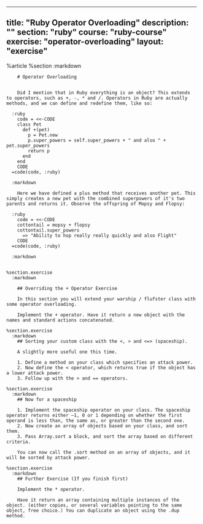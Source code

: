 ---
  title: "Ruby Operator Overloading"
  description: ""
  section: "ruby"
  course: "ruby-course"
  exercise: "operator-overloading"
  layout: "exercise"
  ---
  
  %article
    %section
      :markdown
  
        # Operator Overloading
  
  
        Did I mention that in Ruby everything is an object? This extends to operators, such as +, -, * and /. Operators in Ruby are actually methods, and we can define and redefine them, like so:
  
      :ruby
        code = <<-CODE
        class Pet
          def +(pet)
            p = Pet.new
            p.super_powers = self.super_powers + " and also " + pet.super_powers
            return p
          end
        end
        CODE
      =code(code, :ruby)
  
      :markdown
  
        Here we have defined a plus method that receives another pet. This simply creates a new pet with the combined superpowers of it's two parents and returns it. Observe the offspring of Mopsy and Flopsy:
  
      :ruby
        code = <<-CODE
        cottontail = mopsy + flopsy
        cottontail.super_powers
          => "Ability to hop really really quickly and also Flight"
        CODE
      =code(code, :ruby)
  
      :markdown
  
  
    %section.exercise
      :markdown
  
        ## Overriding the + Operator Exercise
  
        In this section you will extend your warship / flufster class with some operator overloading.
  
        Implement the + operator. Have it return a new object with the names and standard actions concatenated.
  
    %section.exercise
      :markdown
        ## Sorting your custom class with the <, > and <=> (spaceship).
  
        A slightly more useful one this time.
  
        1. Define a method on your class which specifies an attack power.
        2. Now define the < operator, which returns true if the object has a lower attack power.
        3. Follow up with the > and == operators.
  
    %section.exercise
      :markdown
        ## Now for a spaceship
  
        1. Implement the spaceship operator on your class. The spaceship operator returns either –1, 0 or 1 depending on whether the first operand is less than, the same as, or greater than the second one.
        2. Now create an array of objects based on your class, and sort them.
        3. Pass Array.sort a block, and sort the array based on different criteria.
  
        You can now call the .sort method on an array of objects, and it will be sorted by attack power.
  
    %section.exercise
      :markdown
        ## Further Exercise (If you finish first)
  
        Implement the * operator.
  
        Have it return an array containing multiple instances of the object. (either copies, or several variables pointing to the same object, free choice.) You can duplicate an object using the .dup method.
  